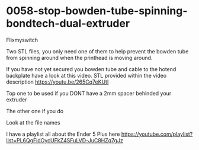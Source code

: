 # 0058-stop-bowden-tube-spinning-bondtech-dual-extruder

Flixmyswitch

Two STL files, you only need one of them to help prevent the bowden tube from spinning around when the printhead is moving around.

If you have not yet secured you bowden tube and cable to the hotend backplate have a look at this video. STL provided within the video
description https://youtu.be/265Cq7eKUtI


Top one to be used if you DONT have a 2mm spacer behinded your extruder

The other one if you do

Look at the file names

I have a playlist all about the Ender 5 Plus here
https://youtube.com/playlist?list=PL6QgFidOycUFkZ4SFuLVD-JuC8HZq7gJz

